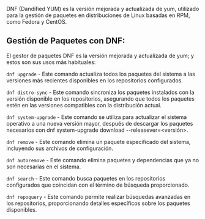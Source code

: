 DNF (Dandified YUM) es la versión mejorada y actualizada de yum, utilizado para la gestión de paquetes en distribuciones de Linux basadas en RPM, como Fedora y CentOS.
## Gestión de Paquetes con DNF:

El gestor de paquetes DNF es la versión mejorada y actualizada de yum; y estos son sus usos más habituales:

`dnf upgrade` - Este comando actualiza todos los paquetes del sistema a las versiones más recientes disponibles en los repositorios configurados.

`dnf distro-sync` - Este comando sincroniza los paquetes instalados con la versión disponible en los repositorios, asegurando que todos los paquetes estén en las versiones compatibles con la distribución actual.

`dnf system-upgrade` - Este comando se utiliza para actualizar el sistema operativo a una nueva versión mayor, después de descargar los paquetes necesarios con dnf system-upgrade download --releasever=<versión>.

`dnf remove` - Este comando elimina un paquete especificado del sistema, incluyendo sus archivos de configuración.

`dnf autoremove` - Este comando elimina paquetes y dependencias que ya no son necesarias en el sistema.

`dnf search` - Este comando busca paquetes en los repositorios configurados que coincidan con el término de búsqueda proporcionado.

`dnf repoquery` - Este comando permite realizar búsquedas avanzadas en los repositorios, proporcionando detalles específicos sobre los paquetes disponibles.